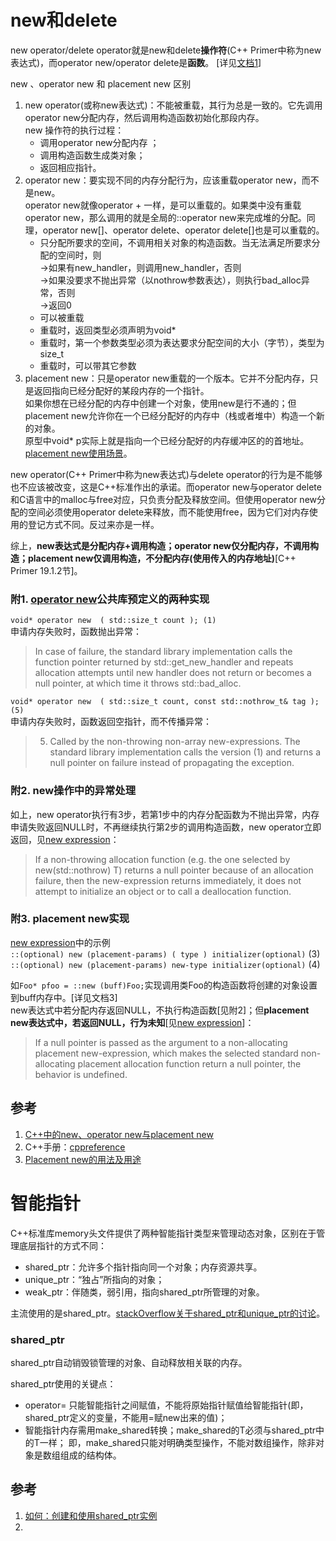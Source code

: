 # new和delete

new operator/delete operator就是new和delete**操作符**(C++ Primer中称为new表达式)，而operator new/operator delete是**函数**。 [详见[文档1](https://www.cnblogs.com/luxiaoxun/archive/2012/08/10/2631812.html)]

new 、operator new 和 placement new 区别  
1. new operator(或称new表达式)：不能被重载，其行为总是一致的。它先调用operator new分配内存，然后调用构造函数初始化那段内存。  
  new 操作符的执行过程：
    - 调用operator new分配内存 ；
    - 调用构造函数生成类对象；
    - 返回相应指针。
2. operator new：要实现不同的内存分配行为，应该重载operator new，而不是new。  
operator new就像operator + 一样，是可以重载的。如果类中没有重载operator new，那么调用的就是全局的::operator new来完成堆的分配。同理，operator new[]、operator delete、operator delete[]也是可以重载的。
    - 只分配所要求的空间，不调用相关对象的构造函数。当无法满足所要求分配的空间时，则  
        ->如果有new_handler，则调用new_handler，否则  
        ->如果没要求不抛出异常（以nothrow参数表达），则执行bad_alloc异常，否则  
        ->返回0  
    - 可以被重载
    - 重载时，返回类型必须声明为void*
    - 重载时，第一个参数类型必须为表达要求分配空间的大小（字节），类型为size_t
    - 重载时，可以带其它参数
3. placement new：只是operator new重载的一个版本。它并不分配内存，只是返回指向已经分配好的某段内存的一个指针。  
如果你想在已经分配的内存中创建一个对象，使用new是行不通的；但placement new允许你在一个已经分配好的内存中（栈或者堆中）构造一个新的对象。  
原型中void* p实际上就是指向一个已经分配好的内存缓冲区的的首地址。[placement new使用场景](https://www.geeksforgeeks.org/placement-new-operator-cpp/)。

new operator(C++ Primer中称为new表达式)与delete operator的行为是不能够也不应该被改变，这是C++标准作出的承诺。而operator new与operator delete和C语言中的malloc与free对应，只负责分配及释放空间。但使用operator new分配的空间必须使用operator delete来释放，而不能使用free，因为它们对内存使用的登记方式不同。反过来亦是一样。

综上，**new表达式是分配内存+调用构造；operator new仅分配内存，不调用构造；placement new仅调用构造，不分配内存(使用传入的内存地址)**[C++ Primer 19.1.2节]。  

### 附1. [operator new](https://en.cppreference.com/w/cpp/memory/new/operator_new)公共库预定义的两种实现  

`void* operator new  ( std::size_t count ); (1)`  
申请内存失败时，函数抛出异常：
> In case of failure, the standard library implementation calls the function pointer returned by std::get_new_handler and repeats allocation attempts until new handler does not return or becomes a null pointer, at which time it throws std::bad_alloc.  

`void* operator new  ( std::size_t count, const std::nothrow_t& tag ); (5)`  
申请内存失败时，函数返回空指针，而不传播异常：  
> 5) Called by the non-throwing non-array new-expressions. The standard library implementation calls the version (1) and returns a null pointer on failure instead of propagating the exception.

### 附2. new操作中的异常处理
如上，new operator执行有3步，若第1步中的内存分配函数为不抛出异常，内存申请失败返回NULL时，不再继续执行第2步的调用构造函数，new operator立即返回，见[new expression](https://en.cppreference.com/w/cpp/language/new)：   
> If a non-throwing allocation function (e.g. the one selected by new(std::nothrow) T) returns a null pointer because of an allocation failure, then the new-expression returns immediately, it does not attempt to initialize an object or to call a deallocation function. 

### 附3. placement new实现

[new expression](https://en.cppreference.com/w/cpp/language/new)中的示例  
`::(optional) new (placement-params) ( type ) initializer(optional)`	(3)	  
`::(optional) new (placement-params) new-type initializer(optional)`	(4)	  

如`Foo* pfoo = ::new (buff)Foo;`实现调用类Foo的构造函数将创建的对象设置到buff内存中。[详见文档3]   
new表达式中若分配内存返回NULL，不执行构造函数[见附2]；但**placement new表达式中，若返回NULL，行为未知**[见[new expression](https://en.cppreference.com/w/cpp/language/new)]：
> If a null pointer is passed as the argument to a non-allocating placement new-expression, which makes the selected standard non-allocating placement allocation function return a null pointer, the behavior is undefined.

## 参考
1. [C++中的new、operator new与placement new](https://www.cnblogs.com/luxiaoxun/archive/2012/08/10/2631812.html)
2. C++手册：[cppreference](https://en.cppreference.com/w/)
3. [Placement new的用法及用途](http://www.cppblog.com/kongque/archive/2010/02/20/108093.html)

# 智能指针
C++标准库memory头文件提供了两种智能指针类型来管理动态对象，区别在于管理底层指针的方式不同：   
- shared_ptr：允许多个指针指向同一个对象；内存资源共享。  
- unique_ptr：“独占”所指向的对象；  
- weak_ptr：伴随类，弱引用，指向shared_ptr所管理的对象。  

主流使用的是shared_ptr。[stackOverflow关于shared_ptr和unique_ptr的讨论](https://stackoverflow.com/questions/15648844/using-smart-pointers-for-class-members)。  

### shared_ptr
shared_ptr自动销毁锁管理的对象、自动释放相关联的内存。

shared_ptr使用的关键点：
- operator= 只能智能指针之间赋值，不能将原始指针赋值给智能指针(即，shared_ptr定义的变量，不能用=赋new出来的值)；
- 智能指针内存需用make_shared转换；make_shared<T>的T必须与shared_ptr<T>中的T一样；
  即，make_shared只能对明确类型操作，不能对数组操作，除非对象是数组组成的结构体。

## 参考
1. [如何：创建和使用shared_ptr实例](https://docs.microsoft.com/zh-cn/cpp/cpp/how-to-create-and-use-shared-ptr-instances?view=msvc-170)
2. 
